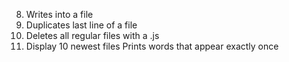 8. Writes into a file
9. Duplicates last line of a file
10. Deletes all regular files with a .js
12. Display 10 newest files
Prints words that appear exactly once
